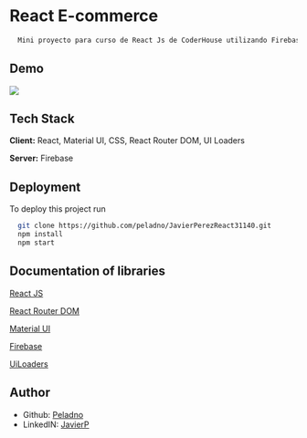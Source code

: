 # React E-commerce

```bash
  Mini proyecto para curso de React Js de CoderHouse utilizando Firebase como base de datos y React Js para el desarrollo del frontend.
```

## Demo

![](src%5Cimages%5CEcommerce.gif)

## Tech Stack

**Client:** React, Material UI, CSS, React Router DOM, UI Loaders

**Server:** Firebase

## Deployment

To deploy this project run

```bash
  git clone https://github.com/peladno/JavierPerezReact31140.git
  npm install
  npm start
```

## Documentation of libraries

[React JS](https://reactjs.org/docs/getting-started.html)

[React Router DOM](https://v5.reactrouter.com/web/guides/quick-start)

[Material UI](https://mui.com/material-ui/getting-started/installation/)

[Firebase](https://firebase.google.com/docs)

[UiLoaders](https://uiball.com/loaders/)

## Author

* Github: [Peladno](https://github.com/peladno)
* LinkedIN: [JavierP](https://www.linkedin.com/in/javier-perez-u/) 